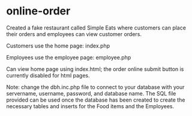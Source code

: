 # online-order
Created a fake restaurant called Simple Eats where customers can place their orders and employees can view customer orders. 

Customers use the home page: index.php

Employees use the employee page: employee.php

Can view home page using index.html; the order online submit button is currently disabled for html pages.

Note: change the dbh.inc.php file to connect to your database with your servername, username, password, and database name. The SQL file provided can be used once the database has been created to create the necessary tables and inserts for the Food items and the Employees.
